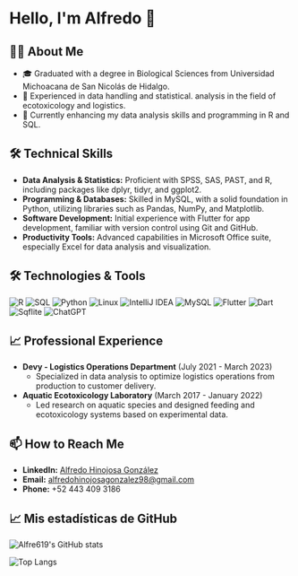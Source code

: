 # Hello, I'm Alfredo 👋

## 👨‍💻 About Me
- 🎓 Graduated with a degree in Biological Sciences from Universidad Michoacana de San Nicolás de Hidalgo.
- 💼 Experienced in data handling and statistical.  analysis in the field of ecotoxicology and logistics.
- 🌱 Currently enhancing my data analysis skills and programming in R and SQL.

## 🛠 Technical Skills
- **Data Analysis & Statistics:** Proficient with SPSS, SAS, PAST, and R, including packages like dplyr, tidyr, and ggplot2.
- **Programming & Databases:** Skilled in MySQL, with a solid foundation in Python, utilizing libraries such as Pandas, NumPy, and Matplotlib.
- **Software Development:** Initial experience with Flutter for app development, familiar with version control using Git and GitHub.
- **Productivity Tools:** Advanced capabilities in Microsoft Office suite, especially Excel for data analysis and visualization.
  
## 🛠 Technologies & Tools
![R](https://img.shields.io/badge/-R-276DC3?style=flat-square&logo=r)
![SQL](https://img.shields.io/badge/-SQL-336791?style=flat-square&logo=postgresql)
![Python](https://img.shields.io/badge/-Python-3776AB?style=flat-square&logo=Python)
![Linux](https://img.shields.io/badge/-Linux-FCC624?style=flat-square&logo=linux)
![IntelliJ IDEA](https://img.shields.io/badge/-IntelliJ_IDEA-000000?style=flat-square&logo=intellij-idea)
![MySQL](https://img.shields.io/badge/-MySQL-4479A1?style=flat-square&logo=mysql)
![Flutter](https://img.shields.io/badge/-Flutter-02569B?style=flat-square&logo=flutter)
![Dart](https://img.shields.io/badge/-Dart-0175C2?style=flat-square&logo=dart)
![Sqflite](https://img.shields.io/badge/-Sqflite-02569B?style=flat-square&logo=sqlite)
![ChatGPT](https://img.shields.io/badge/-ChatGPT-00BFFF?style=flat-square&logo=openai&logoColor=white)


## 📈 Professional Experience
- **Devy - Logistics Operations Department** (July 2021 - March 2023)
  - Specialized in data analysis to optimize logistics operations from production to customer delivery.
- **Aquatic Ecotoxicology Laboratory** (March 2017 - January 2022)
  - Led research on aquatic species and designed feeding and ecotoxicology systems based on experimental data.

## 📫 How to Reach Me
- **LinkedIn:** [Alfredo Hinojosa González](www.linkedin.com/in/alfredo-hinojosa-gonzález)
- **Email:** [alfredohinojosagonzalez98@gmail.com](mailto:alfredohinojosagonzalez98@gmail.com)
- **Phone:** +52 443 409 3186

  
## 📈 Mis estadísticas de GitHub
![Alfre619's GitHub stats](https://github-readme-stats.vercel.app/api?username=Alfre619&show_icons=true&theme=radical)

![Top Langs](https://github-readme-stats.vercel.app/api/top-langs/?username=Alfre619&layout=compact&theme=radical)



